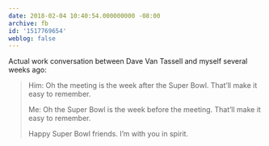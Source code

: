 ```yaml
---
date: 2018-02-04 10:40:54.000000000 -08:00
archive: fb
id: '1517769654'
weblog: false
---
```


Actual work conversation between Dave Van Tassell and myself several weeks ago:

> Him: Oh the meeting is the week after the Super Bowl. That’ll make it easy to remember. 
> 
> Me: Oh the Super Bowl is the week before the meeting. That’ll make it easy to remember. 
> 
> Happy Super Bowl friends. I’m with you in spirit.
